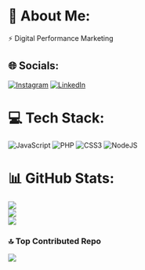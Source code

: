 # 💫 About Me:
⚡ Digital Performance Marketing


## 🌐 Socials:
[![Instagram](https://img.shields.io/badge/Instagram-%23E4405F.svg?logo=Instagram&logoColor=white)](https://instagram.com/aligorhan) [![LinkedIn](https://img.shields.io/badge/LinkedIn-%230077B5.svg?logo=linkedin&logoColor=white)](https://linkedin.com/in/aligorhan) 

# 💻 Tech Stack:
![JavaScript](https://img.shields.io/badge/javascript-%23323330.svg?style=for-the-badge&logo=javascript&logoColor=%23F7DF1E) ![PHP](https://img.shields.io/badge/php-%23777BB4.svg?style=for-the-badge&logo=php&logoColor=white) ![CSS3](https://img.shields.io/badge/css3-%231572B6.svg?style=for-the-badge&logo=css3&logoColor=white) ![NodeJS](https://img.shields.io/badge/node.js-6DA55F?style=for-the-badge&logo=node.js&logoColor=white)
# 📊 GitHub Stats:
![](https://github-readme-stats.vercel.app/api?username=aligorhan&theme=dark&hide_border=false&include_all_commits=false&count_private=false)<br/>
![](https://github-readme-streak-stats.herokuapp.com/?user=aligorhan&theme=dark&hide_border=false)<br/>
![](https://github-readme-stats.vercel.app/api/top-langs/?username=aligorhan&theme=dark&hide_border=false&include_all_commits=false&count_private=false&layout=compact)

### 🔝 Top Contributed Repo
![](https://github-contributor-stats.vercel.app/api?username=aligorhan&limit=5&theme=dark&combine_all_yearly_contributions=true)

<!-- Proudly created with GPRM ( https://gprm.itsvg.in ) -->
